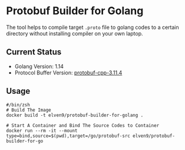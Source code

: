 # Protobuf Builder for Golang

The tool helps to compile target `.proto` file to golang codes to a certain directory without installing compiler on your own laptop.

## Current Status

- Golang Version: 1.14
- Protocol Buffer Version: [protobuf-cpp-3.11.4](https://github.com/protocolbuffers/protobuf/releases/download/v3.11.4/protobuf-cpp-3.11.4.zip)

## Usage

```shell
#/bin/zsh
# Build The Image
docker build -t elven9/protobuf-builder-for-golang .

# Start A Container and Bind The Source Codes to Container
docker run --rm -it --mount type=bind,source=$(pwd),target=/go/protobuf-src elven9/protobuf-builder-for-go
```